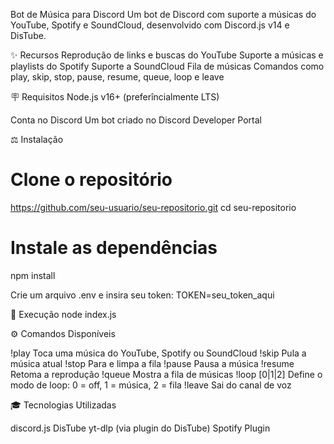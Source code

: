 Bot de Música para Discord
Um bot de Discord com suporte a músicas do YouTube, Spotify e SoundCloud, desenvolvido com Discord.js v14 e DisTube.

✨ Recursos
Reprodução de links e buscas do YouTube
Suporte a músicas e playlists do Spotify
Suporte a SoundCloud
Fila de músicas
Comandos como play, skip, stop, pause, resume, queue, loop e leave

🪧 Requisitos
Node.js v16+ (preferîncialmente LTS)

Conta no Discord
Um bot criado no Discord Developer Portal

⚖️ Instalação
# Clone o repositório
https://github.com/seu-usuario/seu-repositorio.git
cd seu-repositorio

# Instale as dependências
npm install

Crie um arquivo .env e insira seu token:
TOKEN=seu_token_aqui

🔧 Execução
node index.js

⚙️ Comandos Disponíveis

!play <link ou nome>    Toca uma música do YouTube, Spotify ou SoundCloud
!skip                  Pula a música atual
!stop                  Para e limpa a fila
!pause                 Pausa a música
!resume                Retoma a reprodução
!queue                 Mostra a fila de músicas
!loop [0|1|2]          Define o modo de loop: 0 = off, 1 = música, 2 = fila
!leave                 Sai do canal de voz

🎓 Tecnologias Utilizadas

discord.js
DisTube
yt-dlp (via plugin do DisTube)
Spotify Plugin
